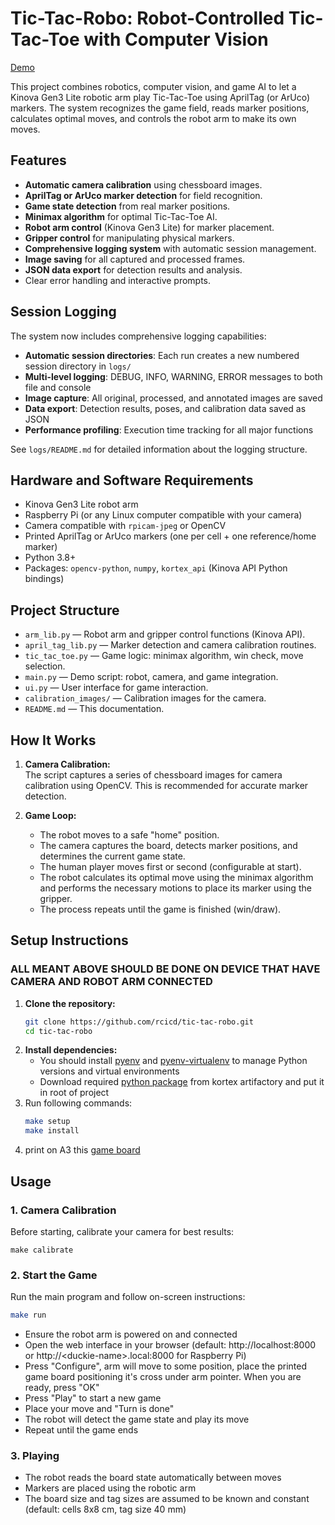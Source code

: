 # Tic-Tac-Robo: Robot-Controlled Tic-Tac-Toe with Computer Vision

[Demo](https://youtu.be/N_QuOAMHb9M)

This project combines robotics, computer vision, and game AI to let a Kinova Gen3 Lite robotic arm play Tic-Tac-Toe using AprilTag (or ArUco) markers. The system recognizes the game field, reads marker positions, calculates optimal moves, and controls the robot arm to make its own moves.

## Features

- **Automatic camera calibration** using chessboard images.
- **AprilTag or ArUco marker detection** for field recognition.
- **Game state detection** from real marker positions.
- **Minimax algorithm** for optimal Tic-Tac-Toe AI.
- **Robot arm control** (Kinova Gen3 Lite) for marker placement.
- **Gripper control** for manipulating physical markers.
- **Comprehensive logging system** with automatic session management.
- **Image saving** for all captured and processed frames.
- **JSON data export** for detection results and analysis.
- Clear error handling and interactive prompts.

## Session Logging

The system now includes comprehensive logging capabilities:

- **Automatic session directories**: Each run creates a new numbered session directory in `logs/`
- **Multi-level logging**: DEBUG, INFO, WARNING, ERROR messages to both file and console
- **Image capture**: All original, processed, and annotated images are saved
- **Data export**: Detection results, poses, and calibration data saved as JSON
- **Performance profiling**: Execution time tracking for all major functions

See `logs/README.md` for detailed information about the logging structure.

## Hardware and Software Requirements

- Kinova Gen3 Lite robot arm
- Raspberry Pi (or any Linux computer compatible with your camera)
- Camera compatible with `rpicam-jpeg` or OpenCV
- Printed AprilTag or ArUco markers (one per cell + one reference/home marker)
- Python 3.8+
- Packages: `opencv-python`, `numpy`, `kortex_api` (Kinova API Python bindings)

## Project Structure

- `arm_lib.py` — Robot arm and gripper control functions (Kinova API).
- `april_tag_lib.py` — Marker detection and camera calibration routines.
- `tic_tac_toe.py` — Game logic: minimax algorithm, win check, move selection.
- `main.py` — Demo script: robot, camera, and game integration.
- `ui.py` — User interface for game interaction.
- `calibration_images/` — Calibration images for the camera.
- `README.md` — This documentation.

## How It Works

1. **Camera Calibration:**  
   The script captures a series of chessboard images for camera calibration using OpenCV. This is recommended for accurate marker detection.

2. **Game Loop:**  
   - The robot moves to a safe "home" position.
   - The camera captures the board, detects marker positions, and determines the current game state.
   - The human player moves first or second (configurable at start).
   - The robot calculates its optimal move using the minimax algorithm and performs the necessary motions to place its marker using the gripper.
   - The process repeats until the game is finished (win/draw).

## Setup Instructions

### ALL MEANT ABOVE SHOULD BE DONE ON DEVICE THAT HAVE CAMERA AND ROBOT ARM CONNECTED

1. **Clone the repository:**
   ```bash
   git clone https://github.com/rcicd/tic-tac-robo.git
   cd tic-tac-robo
   ```
2. **Install dependencies:**
   * You should install [pyenv](https://github.com/pyenv/pyenv) and [pyenv-virtualenv](https://github.com/pyenv/pyenv-virtualenv) to manage Python versions and virtual environments
   * Download required [python package](https://artifactory.kinovaapps.com/artifactory/generic-public/kortex/API/2.6.0/kortex_api-2.6.0.post3-py3-none-any.whl) from kortex artifactory and put it in root of project
3. Run following commands:
   ```bash
   make setup
   make install
   ```
4. print on A3 this [game board](masterpiece.png)
## Usage

### 1. Camera Calibration

Before starting, calibrate your camera for best results:
```
make calibrate
```
### 2. Start the Game
Run the main program and follow on-screen instructions:
```bash
make run
```
- Ensure the robot arm is powered on and connected
- Open the web interface in your browser (default: http://localhost:8000 or http://\<duckie-name\>.local:8000 for Raspberry Pi)
- Press "Configure", arm will move to some position, 
place the printed game board positioning it's 
cross under arm pointer. When you are ready, press
"OK"
- Press "Play" to start a new game
- Place your move and "Turn is done"
- The robot will detect the game state and play its move
- Repeat until the game ends

### 3. Playing
- The robot reads the board state automatically between moves
- Markers are placed using the robotic arm
- The board size and tag sizes are assumed to be known and constant (default: cells 8x8 cm, tag size 40 mm)
